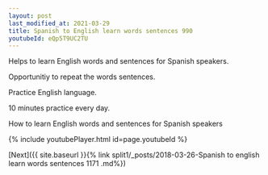 ```yaml
---
layout: post
last_modified_at: 2021-03-29
title: Spanish to English learn words sentences 990 
youtubeId: eQp5T9UC2TU
---
```

 
 
Helps to learn English words and sentences for Spanish speakers.

Opportunitiy to repeat the words sentences. 

Practice English language. 
 
10 minutes practice every day. 
 
How to learn English words and sentences for Spanish speakers 
 
{% include youtubePlayer.html id=page.youtubeId %}
 
 
[Next]({{ site.baseurl }}{% link  split1/_posts/2018-03-26-Spanish to english learn words sentences 1171 .md%})
 
